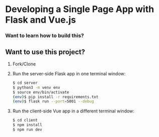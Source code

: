 # Developing a Single Page App with Flask and Vue.js

### Want to learn how to build this?



## Want to use this project?

1. Fork/Clone

1. Run the server-side Flask app in one terminal window:

    ```sh
    $ cd server
    $ python3 -m venv env
    $ source env/bin/activate
    (env)$ pip install -r requirements.txt
    (env)$ flask run --port=5001 --debug
    ```

    

1. Run the client-side Vue app in a different terminal window:

    ```sh
    $ cd client
    $ npm install
    $ npm run dev
    ```

    
